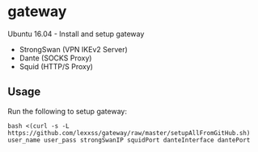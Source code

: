 # gateway

Ubuntu 16.04 - Install and setup gateway

* StrongSwan (VPN IKEv2 Server)
* Dante (SOCKS Proxy)
* Squid (HTTP/S Proxy)

## Usage

Run the following to setup gateway:

```
bash <(curl -s -L https://github.com/lexxss/gateway/raw/master/setupAllFromGitHub.sh) user_name user_pass strongSwanIP squidPort danteInterface dantePort
```
